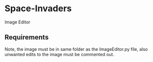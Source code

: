 # Space-Invaders
Image Editor 


## Requirements
Note, the image must be in same folder as the ImageEditor.py file, also unwanted edits to the image must be commented out.
